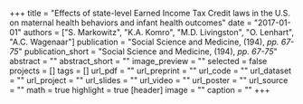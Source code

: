 +++
title = "Effects of state-level Earned Income Tax Credit laws in the U.S. on maternal health behaviors and infant health outcomes"
date = "2017-01-01"
authors = ["S. Markowitz", "K.A. Komro", "M.D. Livingston", "O. Lenhart", "A.C. Wagenaar"]
publication = "Social Science and Medicine, (194), _pp. 67-75_"
publication_short = "Social Science and Medicine, (194), _pp. 67-75_"
abstract = ""
abstract_short = ""
image_preview = ""
selected = false
projects = []
tags = []
url_pdf = ""
url_preprint = ""
url_code = ""
url_dataset = ""
url_project = ""
url_slides = ""
url_video = ""
url_poster = ""
url_source = ""
math = true
highlight = true
[header]
image = ""
caption = ""
+++
